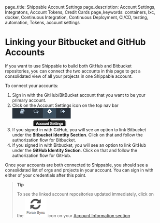 page_title: Shippable Account Settings
page_description: Account Settings, Integratons, Account Tokens, Credit Cards
page_keywords: containers, lxc, docker, Continuous Integration, Continuous Deployment, CI/CD, testing, automation, Tokens, account settings

# Linking your Bitbucket and GitHub Accounts

If you want to use Shippable to build both GitHub and Bitbucket repositories, you can connect the two accounts in this page to get a consolidated view of all your projects in one Shippable account.

To connect your accounts:

1. Sign in with the GitHub/BitBucket account that you want to be your primary account.
2. Click on the Account Settings icon on the top nav bar
![account_settings](images/account_settings.gif)
3. If you signed in with GitHub, you will see an option to link Bitbucket under the **Bitbucket Identity Section**. Click on that and follow the authorization flow for Bitbucket.
4. If you signed in with Bitbucket, you will see an option to link GitHub under the **GitHub Identity Section**. Click on that and follow the authorization flow for GitHub.

Once your accounts are both connected to Shippable, you should see a
consolidated list of orgs and projects in your account. You can sign in
with either of your credentials after this point.

> **Tip**
>
> To see the linked account repositories updated immediately, click on the ![force sync](images/force_sync_icon.gif) icon on your [Account Information section](account_settings/#account-information)
